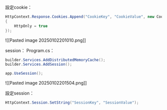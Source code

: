 設定cookie：
```C#
HttpContext.Response.Cookies.Append("CookieKey", "CookieValue", new CookieOptions
{
    HttpOnly = true
});
```

![[Pasted image 20250102201010.png]]

session：
Program.cs：
```C#
builder.Services.AddDistributedMemoryCache();
builder.Services.AddSession();

app.UseSession();
```
![[Pasted image 20250102201504.png]]

設定session：
```C#
HttpContext.Session.SetString("SessionKey", "SessionValue");
```
